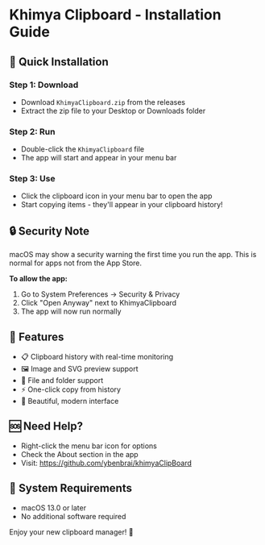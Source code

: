 # Khimya Clipboard - Installation Guide

## 🚀 Quick Installation

### Step 1: Download
- Download `KhimyaClipboard.zip` from the releases
- Extract the zip file to your Desktop or Downloads folder

### Step 2: Run
- Double-click the `KhimyaClipboard` file
- The app will start and appear in your menu bar

### Step 3: Use
- Click the clipboard icon in your menu bar to open the app
- Start copying items - they'll appear in your clipboard history!

## 🔒 Security Note
macOS may show a security warning the first time you run the app. This is normal for apps not from the App Store.

**To allow the app:**
1. Go to System Preferences → Security & Privacy
2. Click "Open Anyway" next to KhimyaClipboard
3. The app will now run normally

## 🎯 Features
- 📋 Clipboard history with real-time monitoring
- 🖼️ Image and SVG preview support
- 📁 File and folder support
- ⚡ One-click copy from history
- 🎨 Beautiful, modern interface

## 🆘 Need Help?
- Right-click the menu bar icon for options
- Check the About section in the app
- Visit: https://github.com/ybenbrai/khimyaClipBoard

## 📝 System Requirements
- macOS 13.0 or later
- No additional software required

Enjoy your new clipboard manager! 🎉 